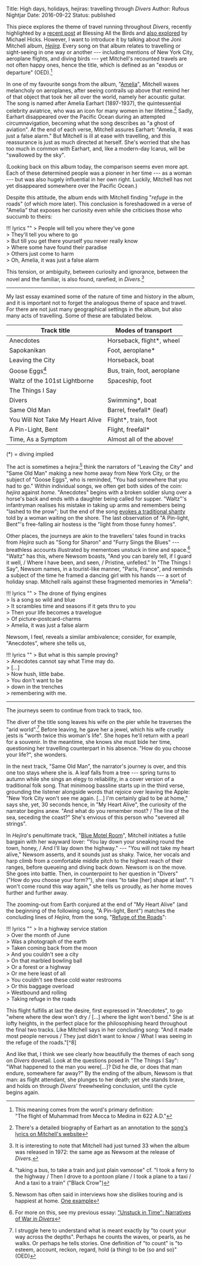 Title: High days, holidays, hejiras: travelling through <i>Divers</i>
Author: Rufous Nightjar
Date: 2016-09-22
Status: published

This piece explores the theme of travel running throughout *Divers*, recently highlighted by a [recent post][batb] at Blessing All the Birds and [also explored][mh] by Michael Hicks. However, I want to introduce it by talking about the Joni Mitchell album, *[Hejira][]*. Every song on that album relates to travelling or sight-seeing in one way or another --- including mentions of New York City, aeroplane flights, and diving birds --- yet Mitchell's recounted travels are not often happy ones, hence the title, which is defined as an "exodus or departure" (OED).[^9]

In one of my favourite songs from the album, "[Amelia][]", Mitchell waxes melancholy on aeroplanes, after seeing contrails up above that remind her of that object that took her all over the world, namely her acoustic guitar. The song is named after Amelia Earhart (1897-1937), the quintessential celebrity aviatrice, who was an icon for many women in her lifetime.[^5] Sadly, Earhart disappeared over the Pacific Ocean during an attempted circumnavigation, becoming what the song describes as "a ghost of aviation". At the end of each verse, Mitchell assures Earhart: "Amelia, it was just a false alarm." But Mitchell is ill at ease with travelling, and this reassurance is just as much directed at herself. She's worried that she has too much in common with Earhart, and, like a modern-day Icarus, will be "swallowed by the sky".

(Looking back on this album today, the comparison seems even more apt. Each of these determined people was a pioneer in her time --- as a woman --- but was also hugely influential in her own right. Luckily, Mitchell has not yet disappeared somewhere over the Pacific Ocean.)

Despite this attitude, the album ends with Mitchell finding "*refuge* in the roads" (of which more later). This conclusion is foreshadowed in a verse of "Amelia" that exposes her curiosity even while she criticises those who succumb to theirs:

!!! lyrics ""
	> People will tell you where they've gone  
	> They'll tell you where to go  
	> But till you get there yourself you never really know  
	> Where some have found their paradise  
	> Others just come to harm  
	> Oh, Amelia, it was just a false alarm

This tension, or ambiguity, between curiosity and ignorance, between the novel and the familiar, is also found, rarefied, in *Divers*.[^4]

***

My last essay examined some of the nature of time and history in the album, and it is important not to forget the analogous theme of space and travel. For there are not just many geographical settings in the album, but also many acts of travelling. Some of these are tabulated below.

| Track title		| Modes of transport			|
| -------------		| -------------					|
| Anecdotes			| Horseback, flight\*, wheel	|
| Sapokanikan		| Foot, aeroplane\*				|
| Leaving the City	| Horseback, boat				|
| Goose Eggs[^10]	| Bus, train, foot, aeroplane	|
| Waltz of the 101st Lightborne | Spaceship, foot	|
| The Things I Say	| 								|
| Divers			| Swimming\*, boat				|
| Same Old Man		| Barrel, freefall\* (leaf)		|
| You Will Not Take My Heart Alive	| Flight\*, train, foot	|
| A Pin-Light, Bent	| Flight, freefall\*			|
| Time, As a Symptom	| Almost all of the above!	|

(*) = diving implied

The act is sometimes a hejira:[^2] think the narrators of "Leaving the City" and "Same Old Man" making a new home away from New York City, or the subject of "Goose Eggs", who is reminded, "You had somewhere that you had to go." Within individual songs, we often get both sides of the coin: *hejira* against *home*. "Anecdotes" begins with a broken soldier slung over a horse's back and ends with a daughter being called for supper. "Waltz"'s infantryman realises his mistake in taking up arms and remembers being "lashed to the prow"; but the end of the song [evokes a traditional shanty][batb-waltz] told by a woman waiting on the shore. The last observation of "A Pin-light, Bent"'s free-falling air hostess is the "light from those funny homes".

Other places, the journeys are akin to the travellers' tales found in tracks from *Hejira* such as "Song for Sharon" and "Furry Sings the Blues" --- breathless accounts illustrated by mementoes unstuck in time and space.[^3] "Waltz" has this, where Newsom boasts, "And you can barely tell, if I guard it well, / Where I have been, and seen, / Pristine, unfelled." In "The Things I Say", Newsom names, in a tourist-like manner, "Paris, France", and reminds a subject of the time he framed a dancing girl with his hands --- a sort of holiday snap. Mitchell rails against these fragmented memories in "Amelia":

!!! lyrics ""
	> The drone of flying engines  
	> Is a song so wild and blue  
	> It scrambles time and seasons if it gets thru to you  
	> Then your life becomes a travelogue  
	> Of picture-postcard-charms  
	> Amelia, it was just a false alarm

Newsom, I feel, reveals a similar ambivalence; consider, for example, "Anecdotes", where she tells us,

!!! lyrics ""
	> But what is this sample proving?  
	> Anecdotes cannot say what Time may do.  
	> [...]  
	> Now hush, little babe.  
	> You don't want to be  
	> down in the trenches  
	> remembering with me.

***

The journeys seem to continue from track to track, too.

The diver of the title song leaves his wife on the pier while he traverses the "arid world".[^1] Before leaving, he gave her a jewel, which his wife cruelly jests is "worth twice this woman's life". She hopes he'll return with a pearl for a souvenir. In the meantime, she knows she must bide her time, questioning her travelling counterpart in his absence. "How do you choose your life?", she wonders.

In the next track, "Same Old Man", the narrator's journey is over, and this one too stays where she is. A leaf falls from a tree --- spring turns to autumn while she sings an elegy to reliability, in a cover version of a traditional folk song. That minimoog bassline starts up in the third verse, grounding the listener alongside words that rejoice over leaving the Apple: "New York City won't see me again. [...] I'm certainly glad to be at home," says she, yet, 30 seconds hence, in "My Heart Alive", the curiosity of the narrator begins anew. "And what do you remember most? / The line of the sea, seceding the coast?" She's envious of this person who "severed all strings".

In *Hejira*'s penultimate track, "[Blue Motel Room][]", Mitchell initiates a futile bargain with her wayward lover: "You lay down your sneaking round the town, honey, / And I'll lay down the highway." --- "You will not take my heart alive," Newsom asserts, and it sounds just as shaky. Twice, her vocals and harp climb from a comfortable middle pitch to the highest reach of their ranges, before queueing and diving back down. Newsom is on the move. She goes into battle. Then, in counterpoint to her question in "Divers" ("How do you choose your form?"), she rises "to take [her] shape at last". "I won't come round this way again," she tells us proudly, as her home moves further and further away.

The zooming-out from Earth conjured at the end of "My Heart Alive" (and the beginning of the following song, "A Pin-light, Bent") matches the concluding lines of *Hejira*, from the song, "[Refuge of the Roads][]":

!!! lyrics ""
	> In a highway service station  
	> Over the month of June  
	> Was a photograph of the earth  
	> Taken coming back from the moon  
	> And you couldn't see a city  
	> On that marbled bowling ball  
	> Or a forest or a highway  
	> Or me here least of all  
	> You couldn't see these cold water restrooms  
	> Or this baggage overload  
	> Westbound and rolling  
	> Taking refuge in the roads

This flight fulfills at last the desire, first expressed in "Anecdotes", to go "where where the dew won't dry / [...] where the light won't bend." She is at lofty heights, in the perfect place for the philosophising heard throughout the final two tracks. Like Mitchell says in her concluding song: "And it made most people nervous / They just didn't want to know / What I was seeing in the refuge of the roads."[^8]

And like that, I think we see clearly how beautifully the themes of each song on *Divers* dovetail. Look at the questions posed in "The Things I Say": "What happened to the man you were[...]? Did he die, or does that man endure, somewhere far away?" By the ending of the album, Newsom is that man: as flight attendant, she plunges to her death; yet she stands brave, and holds on through *Divers*' freewheeling conclusion, until the cycle begins again.


[batb]: http://allthebirds.tumblr.com/post/149510193303/delving-into-divers-the-title-song
[mh]: https://medium.com/@hexagn/joanna-newsoms-word-of-warning-9b26e5c131cf
[batb-waltz]: http://allthebirds.tumblr.com/post/142261145623/lowlands-away-and-waltz-of-the-101st

[Hejira]: http://jonimitchell.com/music/album.cfm?id=10

[Amelia]: http://jonimitchell.com/music/song.cfm?id=118

[Refuge of the Roads]: http://jonimitchell.com/music/song.cfm?id=7

[Blue Motel Room]: http://jonimitchell.com/music/song.cfm?id=68



[^9]: This meaning comes from the word's primary definition: "The flight of Muhammad from Mecca to Medina in 622 A.D."

[^5]: There's a detailed biography of Earhart as an annotation to the [song's lyrics on Mitchell's website][Amelia]

[^4]: It is interesting to note that Mitchell had just turned 33 when the album was released in 1972: the same age as Newsom at the release of *Divers*.

[^10]: "taking a bus, to take a train and just plain vamoose" cf. "I took a ferry to the highway / Then I drove to a pontoon plane / I took a plane to a taxi / And a taxi to a train" ("Black Crow")

[^2]: Newsom has often said in interviews how she dislikes touring and is happiest at home. [One example](http://www.lesinrocks.com/2015/11/05/musique/joanna-newsom-la-musique-est-toujours-une-histoire-damour-11784470/)

[^3]: For more on this, see my previous essay: ["Unstuck in Time": Narratives of War in *Divers*]({filename}divers-war.md)

[^1]: I struggle here to understand what is meant exactly by "to count your way across the depths". Perhaps he counts the waves, or pearls, as he walks. Or perhaps he tells stories. One definition of "to count" is "to esteem, account, reckon, regard, hold (a thing) to be (so and so)" (OED)
